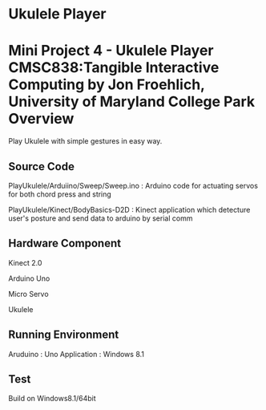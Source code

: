 # Ukulele Player
Mini Project 4 - Ukulele Player 
CMSC838:Tangible Interactive Computing by Jon Froehlich, University of Maryland College Park
Overview
=====
Play Ukulele with simple gestures in easy way.

Source Code
-----
 PlayUkulele/Arduiino/Sweep/Sweep.ino
   : Arduino code for actuating servos for both chord press and string

PlayUkulele/Kinect/BodyBasics-D2D
   : Kinect application which detecture user's posture and send data to arduino by serial comm


Hardware Component
-----
  Kinect 2.0
  
  Arduino Uno
  
  Micro Servo
  
  Ukulele
  
  
  
Running Environment
-----
  Aruduino : Uno
  Application : Windows 8.1
  
  
Test
-----
  Build on Windows8.1/64bit
